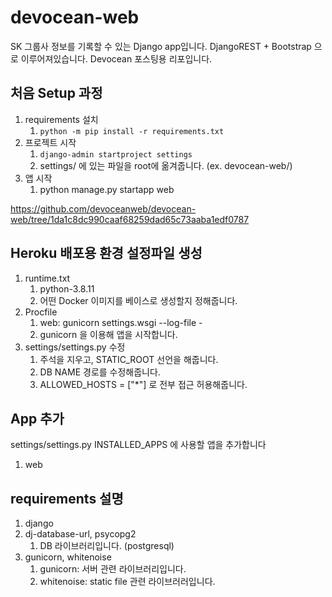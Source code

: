 # devocean-web

SK 그룹사 정보를 기록할 수 있는 Django app입니다. DjangoREST + Bootstrap 으로 이루어져있습니다. Devocean 포스팅용 리포입니다.



## 처음 Setup 과정

1. requirements 설치
   1. `python -m pip install -r requirements.txt`
2. 프로젝트 시작
   1. `django-admin startproject settings`
   2. settings/ 에 있는 파일을 root에 옮겨줍니다. (ex. devocean-web/)
3. 앱 시작
   1. python manage.py startapp web

https://github.com/devoceanweb/devocean-web/tree/1da1c8dc990caaf68259dad65c73aaba1edf0787



## Heroku 배포용 환경 설정파일 생성

1. runtime.txt
   1. python-3.8.11
   2. 어떤 Docker 이미지를 베이스로 생성할지 정해줍니다.
2. Procfile
   1. web: gunicorn settings.wsgi --log-file -
   2. gunicorn 을 이용해 앱을 시작합니다.
3. settings/settings.py 수정
   1. 주석을 지우고, STATIC_ROOT 선언을 해줍니다.
   2. DB NAME 경로를 수정해줍니다.
   3. ALLOWED_HOSTS = ["*"] 로 전부 접근 허용해줍니다.





## App 추가

settings/settings.py INSTALLED_APPS 에 사용할 앱을 추가합니다

1. web



## requirements 설명

1. django
2. dj-database-url, psycopg2
   1. DB 라이브러리입니다. (postgresql)
3. gunicorn, whitenoise
   1. gunicorn: 서버 관련 라이브러리입니다. 
   2. whitenoise: static file 관련 라이브러러입니다.

